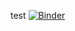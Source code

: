 test
[![Binder](https://mybinder.org/badge_logo.svg)](https://mybinder.org/v2/gh/davewragg1/jupyter_sharing_test.git/HEAD)
